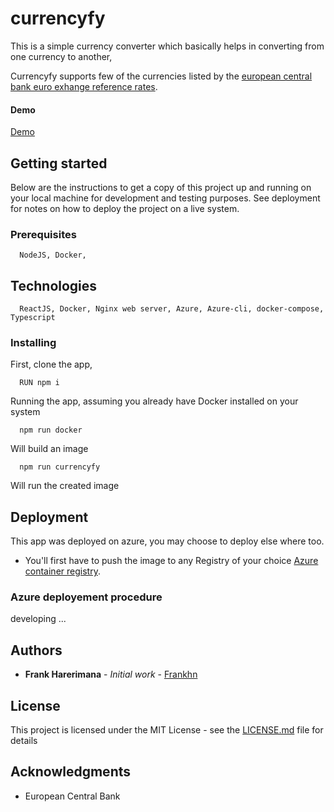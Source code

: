 # currencyfy
  This is a simple currency converter which basically helps in converting from one currency to another,

  Currencyfy supports few of the currencies listed by the
  [european central bank euro exhange reference rates](https://www.ecb.europa.eu/stats/policy_and_exchange_rates/euro_reference_exchange_rates/html/index.en.html).

#### Demo

  [Demo](https://currencyfy.azurewebsites.net/)

## Getting started

  Below are the instructions to get a copy of this project up and running on your local machine for development and testing purposes. See deployment for notes on how to deploy the project on a live system.

### Prerequisites

```
  NodeJS, Docker, 
```

## Technologies

```
  ReactJS, Docker, Nginx web server, Azure, Azure-cli, docker-compose, Typescript

```

### Installing

  First, clone the app,

```
  RUN npm i
```

  Running the app, assuming you already have Docker installed on your system

```
  npm run docker
```
  Will build an image

```
  npm run currencyfy
```
  Will run the created image


## Deployment

  This app was deployed on azure, you may choose to deploy else where too.

  - You'll first have to push the image to any Registry of your choice [Azure container registry](https://azure.microsoft.com/en-us/services/container-registry/).

### Azure deployement procedure

  developing ...

## Authors

* **Frank Harerimana** - *Initial work* - [Frankhn](https://github.com/frankhn)

## License

  This project is licensed under the MIT License - see the [LICENSE.md](LICENSE.md) file for details

## Acknowledgments

* European Central Bank